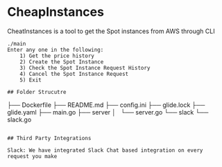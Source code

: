 # CheapInstances
CheatInstances is a tool to get the Spot instances from AWS through CLI

```
./main
Enter any one in the following:
	1) Get the price history
	2) Create the Spot Instance
	3) Check the Spot Instance Request History
	4) Cancel the Spot Instance Request
	5) Exit

## Folder Strucutre
```
├── Dockerfile
├── README.md
├── config.ini
├── glide.lock
├── glide.yaml
├── main.go
├── server
│   └── server.go
└── slack
    └── slack.go
```

## Third Party Integrations

Slack: We have integrated Slack Chat based integration on every request you make





